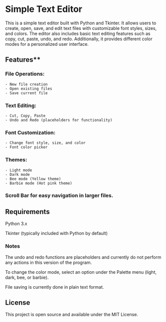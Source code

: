 # Simple Text Editor

This is a simple text editor built with Python and Tkinter. It allows users to create, open, save, and edit text files with customizable font styles, sizes, and colors. The editor also includes basic text editing features such as copy, cut, paste, undo, and redo. Additionally, it provides different color modes for a personalized user interface.

## Features**

### File Operations:
    - New file creation
    - Open existing files
    - Save current file

### Text Editing:
    - Cut, Copy, Paste
    - Undo and Redo (placeholders for functionality)

### Font Customization:
    - Change font style, size, and color
    - Font color picker

### Themes:
    - Light mode
    - Dark mode
    - Bee mode (Yellow theme)
    - Barbie mode (Hot pink theme)

### Scroll Bar for easy navigation in larger files.

## Requirements
Python 3.x

Tkinter (typically included with Python by default)

### Notes
The undo and redo functions are placeholders and currently do not perform any actions in this version of the program.

To change the color mode, select an option under the Palette menu (light, dark, bee, or barbie).

File saving is currently done in plain text format.

## License
This project is open source and available under the MIT License.